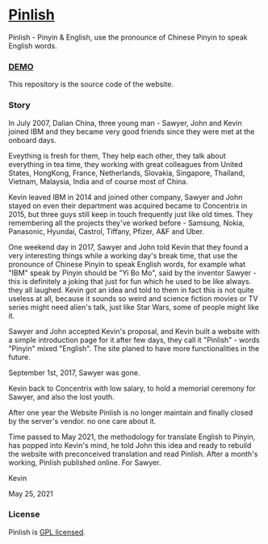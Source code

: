 # [Pinlish](https://jiang-ning.github.io/pinlish/)

Pinlish - Pinyin & English, use the pronounce of Chinese Pinyin to speak English words.

### [DEMO](https://jiang-ning.github.io/pinlish/)

This repository is the source code of the website.

### Story

In July 2007, Dalian China, three young man - Sawyer, John and Kevin joined IBM and they became very good friends since they were met at the onboard days.

Eveything is fresh for them, They help each other, they talk about everything in tea time, they working with great colleagues from United States, HongKong, France, Netherlands, Slovakia, Singapore, Thailand, Vietnam, Malaysia, India and of course most of China.

Kevin leaved IBM in 2014 and joined other company, Sawyer and John stayed on even their department was acquired became to Concentrix in 2015, but three guys still keep in touch frequently just like old times. They remembering all the projects they've worked before - Samsung, Nokia, Panasonic, Hyundai, Castrol, Tiffany, Pfizer, A&F and Uber.

One weekend day in 2017, Sawyer and John told Kevin that they found a very interesting things while a working day's break time, that use the pronounce of Chinese Pinyin to speak English words, for example what "IBM" speak by Pinyin should be "Yi Bo Mo", said by the inventor Sawyer - this is definitely a joking that just for fun which he used to be like always. they all laughed. Kevin got an idea and told to them in fact this is not quite useless at all, because it sounds so weird and science fiction movies or TV series might need alien's talk, just like Star Wars, some of people might like it.

Sawyer and John accepted Kevin's proposal, and Kevin built a website with a simple introduction page for it after few days, they call it "Pinlish" - words "Pinyin" mixed "English". The site planed to have more functionalities in the future.

September 1st, 2017, Sawyer was gone.

Kevin back to Concentrix with low salary, to hold a memorial ceremony for Sawyer, and also the lost youth.

After one year the Website Pinlish is no longer maintain and finally closed by the server's vendor. no one care about it.

Time passed to May 2021, the methodology for translate English to Pinyin, has popped into Kevin's mind, he told John this idea and ready to rebuild the website with preconceived translation and read Pinlish. After a month's working, Pinlish published online. For Sawyer.

Kevin

May 25, 2021

### License

Pinlish is [GPL licensed](./LICENSE).
